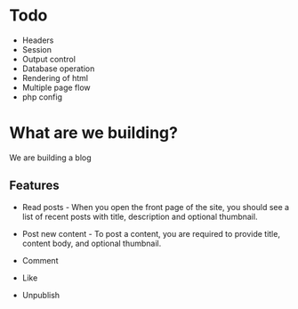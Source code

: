 # Todo

- Headers
- Session
- Output control
- Database operation
- Rendering of html
- Multiple page flow
- php config


# What are we building?

We are building a blog

## Features
- Read posts - When you open the front page of the site, you should see a list of recent posts with title, description and optional thumbnail.


- Post new content - To post a content, you are required to provide title, content body, and optional thumbnail.
- Comment
- Like
- Unpublish
